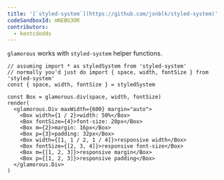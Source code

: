 ```yaml
---
title: '[`styled-system`](https://github.com/jxnblk/styled-system)'
codeSandboxId: mNEBG3OR
contributors:
  - kentcdodds
---
```


`glamorous` works with `styled-system` helper functions.

```interactive {summary: 'Interactive demo', clickToRender: true}
// assuming import * as styledSystem from 'styled-system'
// normally you'd just do import { space, width, fontSize } from 'styled-system'
const { space, width, fontSize } = styledSystem

const Box = glamorous.div(space, width, fontSize)
render(
  <glamorous.Div maxWidth={600} margin="auto">
    <Box width={1 / 2}>width: 50%</Box>
    <Box fontSize={4}>font-size: 20px</Box>
    <Box m={2}>margin: 16px</Box>
    <Box p={3}>padding: 32px</Box>
    <Box width={[1, 1 / 2, 1 / 4]}>responsive width</Box>
    <Box fontSize={[2, 3, 4]}>responsive font-size</Box>
    <Box m={[1, 2, 3]}>responsive margin</Box>
    <Box p={[1, 2, 3]}>responsive padding</Box>
  </glamorous.Div>
)
```

